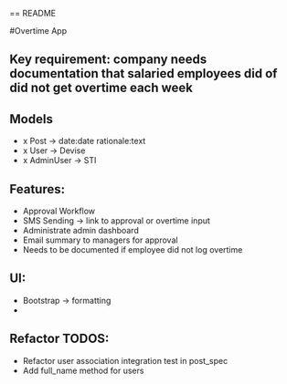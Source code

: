 == README

#Overtime App

## Key requirement: company needs documentation that salaried employees did of did not get overtime each week

## Models
- x Post -> date:date rationale:text
- x User -> Devise
- x AdminUser -> STI

## Features:
- Approval Workflow
- SMS Sending -> link to approval or overtime input
- Administrate admin dashboard
- Email summary to managers for approval
- Needs to be documented if employee did not log overtime

## UI:
- Bootstrap -> formatting
- 
## Refactor TODOS:
- Refactor user association integration test in post_spec
- Add full_name method for users



